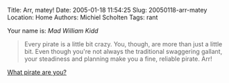 Title: Arr, matey!
Date: 2005-01-18 11:54:25
Slug: 20050118-arr-matey
Location: Home
Authors: Michiel Scholten
Tags: rant

<p>Your name is: <em>Mad William Kidd</em></p>
<blockquote><p class="quote">Every pirate is a little bit crazy. You, though, are more than just a little bit. Even though you're not always the traditional swaggering gallant, your steadiness and planning make you a fine, reliable pirate. Arr!</p></blockquote>
<p><a href="http://www.fidius.org/quiz/pirate/">What pirate are you?</a></p>